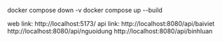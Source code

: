 docker compose down -v
docker compose up --build

web link: http://localhost:5173/
api link: 
http://localhost:8080/api/baiviet
http://localhost:8080/api/nguoidung
http://localhost:8080/api/binhluan

